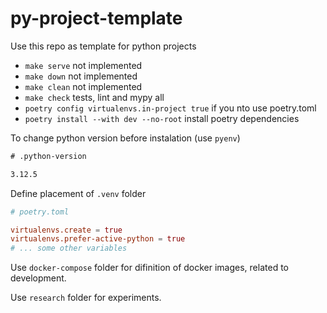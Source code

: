 # py-project-template

Use this repo as template for python projects

- `make serve` not implemented
- `make down` not implemented
- `make clean` not implemented
- `make check` tests, lint and mypy all
- `poetry config virtualenvs.in-project true` if you nto use poetry.toml
- `poetry install --with dev --no-root` install poetry dependencies

To change python version before instalation (use `pyenv`)

```txt
# .python-version

3.12.5
```

Define placement of `.venv` folder

```toml
# poetry.toml

virtualenvs.create = true
virtualenvs.prefer-active-python = true
# ... some other variables
```

Use `docker-compose` folder for difinition of docker images, related to development.

Use `research` folder for experiments.
